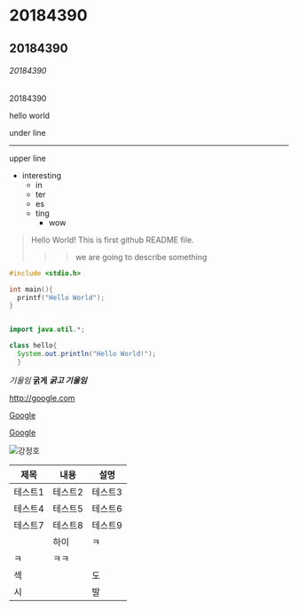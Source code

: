 # 20184390
## 20184390
###### 20184390

20184390

hello
world

under line

***

upper line

* interesting
  * in
  * ter
  * es
  * ting
    * wow 

> Hello World!
> This is first github README file.
>>> we are going to describe something

```C
#include <stdio.h>

int main(){
  printf("Hello World");
}
```
  
```Java

import java.util.*;

class hello{
  System.out.println("Hello World!");
  }
  ```
*기울임*
**굵게**
***굵고 기울임***

<http://google.com>

[Google](google.com)

[Google](google.com "go to google")

![강정호](https://user-images.githubusercontent.com/71830573/141807980-c4885a62-e911-49c3-b9b6-5714fbf2fbda.png)

|제목|내용|설명|
|------|---|---|
|테스트1|테스트2|테스트3|
|테스트4|테스트5|테스트6|
|테스트7|테스트8|테스트9|
||하이|ㅋ|
|ㅋ|ㅋㅋ||
|섹||도|
|시||발|


